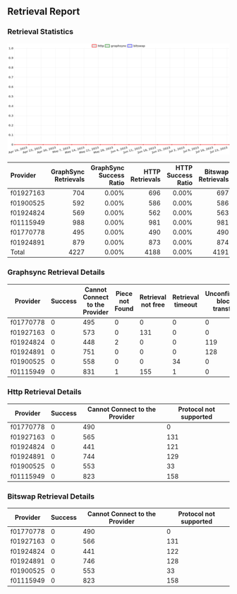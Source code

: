 ## Retrieval Report
### Retrieval Statistics
<img src="https://raw.githubusercontent.com/data-preservation-programs/filplus-checker-assets/main/filecoin-project/filecoin-plus-large-datasets/issues/311/1690177974270.png"/>

| Provider  | GraphSync Retrievals | GraphSync Success Ratio | HTTP Retrievals | HTTP Success Ratio | Bitswap Retrievals | Bitswap Success Ratio |
| :-------- | -------------------: | ----------------------: | --------------: | -----------------: | -----------------: | --------------------: |
| f01927163 |                  704 |                   0.00% |             696 |              0.00% |                697 |                 0.00% |
| f01900525 |                  592 |                   0.00% |             586 |              0.00% |                586 |                 0.00% |
| f01924824 |                  569 |                   0.00% |             562 |              0.00% |                563 |                 0.00% |
| f01115949 |                  988 |                   0.00% |             981 |              0.00% |                981 |                 0.00% |
| f01770778 |                  495 |                   0.00% |             490 |              0.00% |                490 |                 0.00% |
| f01924891 |                  879 |                   0.00% |             873 |              0.00% |                874 |                 0.00% |
| Total     |                 4227 |                   0.00% |            4188 |              0.00% |               4191 |                 0.00% |

### Graphsync Retrieval Details
| Provider  | Success | Cannot Connect to the Provider | Piece not Found | Retrieval not free | Retrieval timeout | Unconfirmed block transfer |
| --------- | ------- | ------------------------------ | --------------- | ------------------ | ----------------- | -------------------------- |
| f01770778 | 0       | 495                            | 0               | 0                  | 0                 | 0                          |
| f01927163 | 0       | 573                            | 0               | 131                | 0                 | 0                          |
| f01924824 | 0       | 448                            | 2               | 0                  | 0                 | 119                        |
| f01924891 | 0       | 751                            | 0               | 0                  | 0                 | 128                        |
| f01900525 | 0       | 558                            | 0               | 0                  | 34                | 0                          |
| f01115949 | 0       | 831                            | 1               | 155                | 1                 | 0                          |

### Http Retrieval Details
| Provider  | Success | Cannot Connect to the Provider | Protocol not supported |
| --------- | ------- | ------------------------------ | ---------------------- |
| f01770778 | 0       | 490                            | 0                      |
| f01927163 | 0       | 565                            | 131                    |
| f01924824 | 0       | 441                            | 121                    |
| f01924891 | 0       | 744                            | 129                    |
| f01900525 | 0       | 553                            | 33                     |
| f01115949 | 0       | 823                            | 158                    |

### Bitswap Retrieval Details
| Provider  | Success | Cannot Connect to the Provider | Protocol not supported |
| --------- | ------- | ------------------------------ | ---------------------- |
| f01770778 | 0       | 490                            | 0                      |
| f01927163 | 0       | 566                            | 131                    |
| f01924824 | 0       | 441                            | 122                    |
| f01924891 | 0       | 746                            | 128                    |
| f01900525 | 0       | 553                            | 33                     |
| f01115949 | 0       | 823                            | 158                    |
